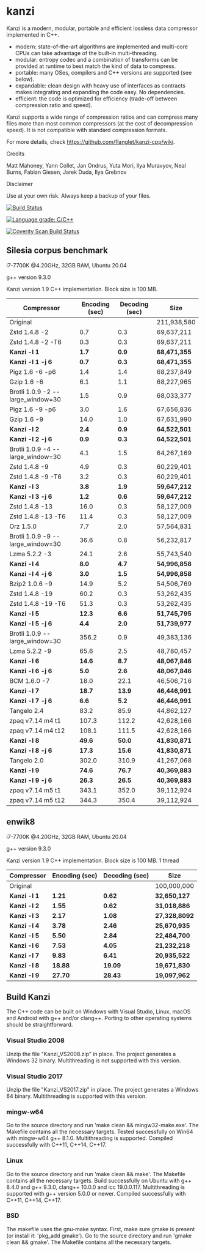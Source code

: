 kanzi
=====


Kanzi is a modern, modular, portable and efficient lossless data compressor implemented in C++.

* modern: state-of-the-art algorithms are implemented and multi-core CPUs can take advantage of the built-in multi-threading.
* modular: entropy codec and a combination of transforms can be provided at runtime to best match the kind of data to compress.
* portable: many OSes, compilers and C++ versions are supported (see below).
* expandable: clean design with heavy use of interfaces as contracts makes integrating and expanding the code easy. No dependencies.
* efficient: the code is optimized for efficiency (trade-off between compression ratio and speed).

Kanzi supports a wide range of compression ratios and can compress many files more than most common compressors (at the cost of decompression speed).
It is not compatible with standard compression formats.



For more details, check https://github.com/flanglet/kanzi-cpp/wiki.

Credits

Matt Mahoney,
Yann Collet,
Jan Ondrus,
Yuta Mori,
Ilya Muravyov,
Neal Burns,
Fabian Giesen,
Jarek Duda, 
Ilya Grebnov

Disclaimer

Use at your own risk. Always keep a backup of your files.

[![Build Status](https://travis-ci.org/flanglet/kanzi-cpp.svg?branch=master)](https://travis-ci.org/flanglet/kanzi-cpp)

[![Language grade: C/C++](https://img.shields.io/lgtm/grade/cpp/g/flanglet/kanzi-cpp.svg?logo=lgtm&logoWidth=18)](https://lgtm.com/projects/g/flanglet/kanzi-cpp/context:cpp)

<a href="https://scan.coverity.com/projects/flanglet-kanzi-cpp">
  <img alt="Coverity Scan Build Status"
       src="https://img.shields.io/coverity/scan/16859.svg"/>
</a>


Silesia corpus benchmark
-------------------------

i7-7700K @4.20GHz, 32GB RAM, Ubuntu 20.04

g++ version 9.3.0

Kanzi version 1.9 C++ implementation. Block size is 100 MB. 


|        Compressor               | Encoding (sec)  | Decoding (sec)  |    Size          |
|---------------------------------|-----------------|-----------------|------------------|
|Original     	                  |                 |                 |   211,938,580    |	
|Zstd 1.4.8 -2                    |	       0.7      |       0.3       |    69,637,211    |
|Zstd 1.4.8 -2 -T6                |	       0.3      |       0.3       |    69,637,211    |
|**Kanzi -l 1**                   |  	   **1.7** 	  |     **0.9**     |  **68,471,355**  |
|**Kanzi -l 1 -j 6**              |  	   **0.7** 	  |     **0.3**     |  **68,471,355**  |
|Pigz 1.6 -6 -p6                  |        1.4      |       1.4       |    68,237,849    |        
|Gzip 1.6 -6                      |        6.1      |       1.1       |    68,227,965    |   
|Brotli 1.0.9 -2 --large_window=30|        1.5      |       0.9       |    68,033,377    |
|Pigz 1.6 -9 -p6                  |        3.0      |       1.6       |    67,656,836    |
|Gzip 1.6 -9                      |       14.0      |       1.0       |    67,631,990    |        
|**Kanzi -l 2**                   |	     **2.4**	  |     **0.9**     |  **64,522,501**  |
|**Kanzi -l 2 -j 6**              |	     **0.9**	  |     **0.3**     |  **64,522,501**  |
|Brotli 1.0.9 -4 --large_window=30|        4.1      |       1.5       |    64,267,169    |
|Zstd 1.4.8 -9                    |	       4.9      |       0.3       |    60,229,401    |
|Zstd 1.4.8 -9  -T6               |	       3.2      |       0.3       |    60,229,401    |
|**Kanzi -l 3**                   |	     **3.8**	  |     **1.9**     |  **59,647,212**  |
|**Kanzi -l 3 -j 6**              |	     **1.2**	  |     **0.6**     |  **59,647,212**  |
|Zstd 1.4.8 -13                   |	      16.0      |       0.3       |    58,127,009    |
|Zstd 1.4.8 -13 -T6               |	      11.4      |       0.3       |    58,127,009    |
|Orz 1.5.0                        |	       7.7      |       2.0       |    57,564,831    |
|Brotli 1.0.9 -9 --large_window=30|       36.6      |       0.8       |    56,232,817    |
|Lzma 5.2.2 -3	                  |       24.1	    |       2.6       |    55,743,540    |
|**Kanzi -l 4**                   |	     **8.0**	  |     **4.7**     |  **54,996,858**  |
|**Kanzi -l 4 -j 6**              |	     **3.0**	  |     **1.5**     |  **54,996,858**  |
|Bzip2 1.0.6 -9	                  |       14.9      |       5.2       |    54,506,769	   |
|Zstd 1.4.8 -19	                  |       60.2      |       0.3       |    53,262,435    |
|Zstd 1.4.8 -19	-T6               |       51.3      |       0.3       |    53,262,435    |
|**Kanzi -l 5**                   |	    **12.3**	  |     **6.6**     |  **51,745,795**  |
|**Kanzi -l 5 -j 6**              |      **4.4**    |     **2.0**     |  **51,739,977**  |
|Brotli 1.0.9 --large_window=30   |      356.2	    |       0.9       |    49,383,136    |
|Lzma 5.2.2 -9                    |       65.6	    |       2.5       |    48,780,457    |
|**Kanzi -l 6**	                  |     **14.6**    |     **8.7**     |  **48,067,846**  |
|**Kanzi -l 6 -j 6**              |      **5.0**    |     **2.6**     |  **48,067,846**  |
|BCM 1.6.0 -7	                    |       18.0      |      22.1       |    46,506,716    |
|**Kanzi -l 7**                   |     **18.7**	  |    **13.9**     |  **46,446,991**  |
|**Kanzi -l 7 -j 6**              |      **6.6**	  |     **5.2**     |  **46,446,991**  |
|Tangelo 2.4	                    |       83.2      |      85.9       |    44,862,127    |
|zpaq v7.14 m4 t1                 |      107.3	    |     112.2       |    42,628,166    |
|zpaq v7.14 m4 t12                |      108.1	    |     111.5       |    42,628,166    |
|**Kanzi -l 8**                   |     **49.6**	  |    **50.0**     |  **41,830,871**  |
|**Kanzi -l 8 -j 6**              |     **17.3**	  |    **15.6**     |  **41,830,871**  |
|Tangelo 2.0	                    |      302.0    	|     310.9       |    41,267,068    |
|**Kanzi -l 9**                   |     **74.6**	  |    **76.7**     |  **40,369,883**  |
|**Kanzi -l 9 -j 6**              |     **26.3**	  |    **26.5**     |  **40,369,883**  |
|zpaq v7.14 m5 t1                 |	     343.1	    |     352.0       |    39,112,924    |
|zpaq v7.14 m5 t12                |	     344.3	    |     350.4       |    39,112,924    |



enwik8
-------

i7-7700K @4.20GHz, 32GB RAM, Ubuntu 20.04

g++ version 9.3.0

Kanzi version 1.9 C++ implementation. Block size is 100 MB. 1 thread


|        Compressor           | Encoding (sec)  | Decoding (sec)  |    Size          |
|-----------------------------|-----------------|-----------------|------------------|
|Original     	              |                 |                 |   100,000,000    |	
|**Kanzi -l 1**               |  	  **1.21** 	  |    **0.62**     |  **32,650,127**  |
|**Kanzi -l 2**               |     **1.55**    |    **0.62**     |  **31,018,886**  |
|**Kanzi -l 3**               |     **2.17**    |    **1.08**     |  **27,328,8092** |
|**Kanzi -l 4**               |	    **3.78**    |    **2.46**     |  **25,670,935**  |
|**Kanzi -l 5**               |	    **5.50**	  |    **2.84**     |  **22,484,700**  |
|**Kanzi -l 6**               |	    **7.53**	  |    **4.05**     |  **21,232,218**  |
|**Kanzi -l 7**               |	    **9.83**	  |    **6.41**     |  **20,935,522**  |
|**Kanzi -l 8**               |	   **18.88**	  |   **19.09**     |  **19,671,830**  |
|**Kanzi -l 9**               |	   **27.70**	  |   **28.43**     |  **19,097,962**  |


Build Kanzi
-----------

The C++ code can be built on Windows with Visual Studio, Linux, macOS and Android with g++ and/or clang++.
Porting to other operating systems should be straightforward.

### Visual Studio 2008
Unzip the file "Kanzi_VS2008.zip" in place.
The project generates a Windows 32 binary. Multithreading is not supported with this version.

### Visual Studio 2017
Unzip the file "Kanzi_VS2017.zip" in place.
The project generates a Windows 64 binary. Multithreading is supported with this version.

### mingw-w64
Go to the source directory and run 'make clean && mingw32-make.exe'. The Makefile contains 
all the necessary targets. Tested successfully on Win64 with mingw-w64 g++ 8.1.0. 
Multithreading is supported. Compiled successfully with C++11, C++14, C++17.

### Linux
Go to the source directory and run 'make clean && make'. The Makefile contains all the necessary
targets. Build successfully on Ubuntu with g++ 8.4.0 and g++ 9.3.0, clang++ 10.0.0
and icc 19.0.0.117. Multithreading is supported with g++ version 5.0.0 or newer.
Compiled successfully with C++11, C++14, C++17.

### BSD
The makefile uses the gnu-make syntax. First, make sure gmake is present (or install it: 'pkg_add gmake').
Go to the source directory and run 'gmake clean && gmake'. The Makefile contains all the necessary
targets.
